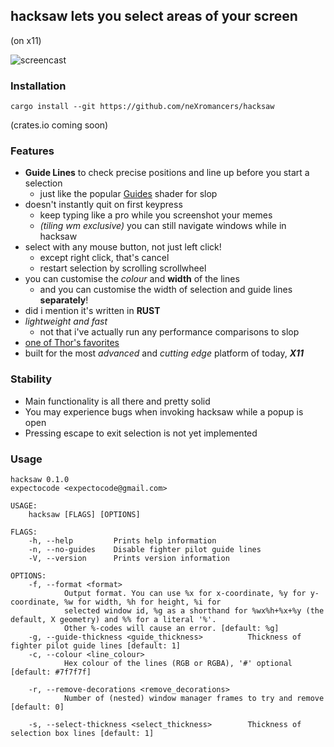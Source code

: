 ## hacksaw lets you select areas of your screen

(on x11)

![screencast](https://user-images.githubusercontent.com/15344581/49049792-67b5d580-f1d8-11e8-871c-74fc8cc72d96.gif)

### Installation

`cargo install --git https://github.com/neXromancers/hacksaw`

(crates.io coming soon)

### Features
- **Guide Lines** to check precise positions and line up before you start a selection
  - just like the popular [Guides](https://github.com/udf/slop-guides) shader for slop
- doesn't instantly quit on first keypress
  - keep typing like a pro while you screenshot your memes
  - *(tiling wm exclusive)* you can still navigate windows while in hacksaw
- select with any mouse button, not just left click!
  - except right click, that's cancel
  - restart selection by scrolling scrollwheel
- you can customise the *colour* and **width** of the lines
  - and you can customise the width of selection and guide lines **separately**!
- did i mention it's written in **RUST**
- *lightweight and fast*
  - not that i've actually run any performance comparisons to slop
- [one of Thor's favorites](https://xkcd.com/2097/)
- built for the most *advanced* and *cutting edge* platform of today, ***X11***

### Stability
- Main functionality is all there and pretty solid
- You may experience bugs when invoking hacksaw while a popup is open
- Pressing escape to exit selection is not yet implemented

### Usage

```
hacksaw 0.1.0
expectocode <expectocode@gmail.com>

USAGE:
    hacksaw [FLAGS] [OPTIONS]

FLAGS:
    -h, --help         Prints help information
    -n, --no-guides    Disable fighter pilot guide lines
    -V, --version      Prints version information

OPTIONS:
    -f, --format <format>
            Output format. You can use %x for x-coordinate, %y for y-coordinate, %w for width, %h for height, %i for
            selected window id, %g as a shorthand for %wx%h+%x+%y (the default, X geometry) and %% for a literal '%'.
            Other %-codes will cause an error. [default: %g]
    -g, --guide-thickness <guide_thickness>          Thickness of fighter pilot guide lines [default: 1]
    -c, --colour <line_colour>
            Hex colour of the lines (RGB or RGBA), '#' optional [default: #7f7f7f]

    -r, --remove-decorations <remove_decorations>
            Number of (nested) window manager frames to try and remove [default: 0]

    -s, --select-thickness <select_thickness>        Thickness of selection box lines [default: 1]
```

